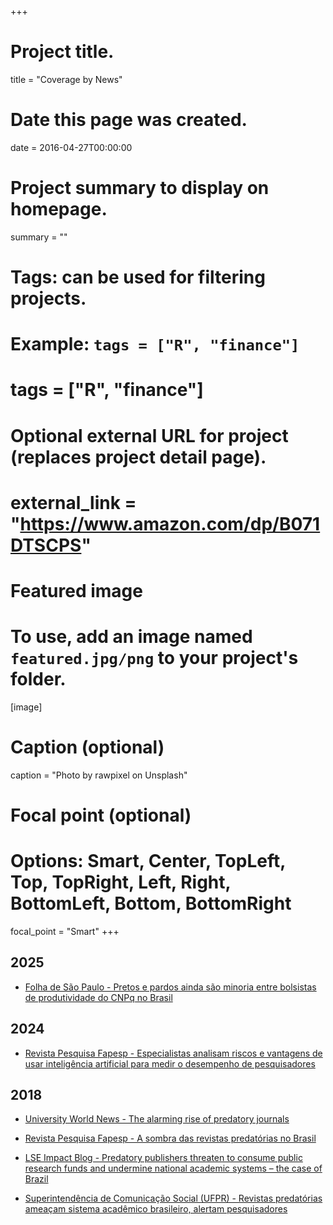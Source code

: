 +++
# Project title.
title = "Coverage by News"

# Date this page was created.
date = 2016-04-27T00:00:00

# Project summary to display on homepage.
summary = ""

# Tags: can be used for filtering projects.
# Example: `tags = ["R", "finance"]`
# tags = ["R", "finance"]

# Optional external URL for project (replaces project detail page).
# external_link = "https://www.amazon.com/dp/B071DTSCPS"

# Featured image
# To use, add an image named `featured.jpg/png` to your project's folder. 
[image]
  # Caption (optional)
  caption = "Photo by rawpixel on Unsplash"
  
  # Focal point (optional)
  # Options: Smart, Center, TopLeft, Top, TopRight, Left, Right, BottomLeft, Bottom, BottomRight
  focal_point = "Smart"
+++

## 2025

- [Folha de São Paulo - Pretos e pardos ainda são minoria entre bolsistas de produtividade do CNPq no Brasil](https://www1.folha.uol.com.br/ciencia/2025/02/pretos-e-pardos-ainda-sao-minoria-entre-bolsistas-de-produtividade-do-cnpq-no-brasil.shtml)

## 2024

- [Revista Pesquisa Fapesp - Especialistas analisam riscos e vantagens de usar inteligência artificial para medir o desempenho de pesquisadores](https://revistapesquisa.fapesp.br/especialistas-analisam-riscos-e-vantagens-de-usar-inteligencia-artificial-para-medir-o-desempenho-de-pesquisadores/)

## 2018

- [University World News - The alarming rise of predatory journals](http://www.universityworldnews.com/article.php?story=20180918144241202)

- [Revista Pesquisa Fapesp - A sombra das revistas predatórias no Brasil](http://www.revistapesquisa.fapesp.br/2018/08/09/a-sombra-das-revistas-predatorias-no-brasil/)

- [LSE Impact Blog - Predatory publishers threaten to consume public research funds and undermine national academic systems – the case of Brazil](http://blogs.lse.ac.uk/impactofsocialsciences/2018/09/06/predatory-publishers-threaten-to-consume-public-research-funds-and-undermine-national-academic-systems-the-case-of-brazil/)

- [Superintendência de Comunicação Social (UFPR) - Revistas predatórias ameaçam sistema acadêmico brasileiro, alertam pesquisadores](http://www.ufpr.br/portalufpr/noticias/revistas-predatorias-ameacam-sistema-academico-brasileiro-alertam-pesquisadores/)
